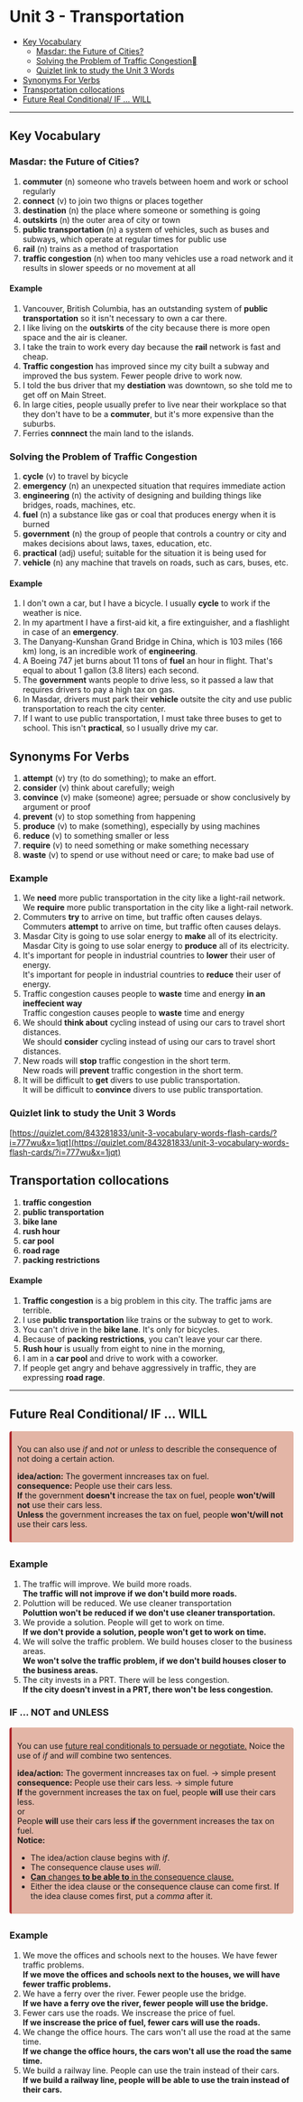 # Unit 3 - Transportation

- [Key Vocabulary](#key-vocabulary)
  - [Masdar: the Future of Cities?](#masdar-the-future-of-cities)
  - [Solving the Problem of Traffic Congestion](#solving-the-problem-of-traffic-congestion)
  - [Quizlet link to study the Unit 3 Words](#quizlet-link-to-study-the-unit-3-words)
- [Synonyms For Verbs](#synonyms-for-verbs)
- [Transportation collocations](#transportation-collocations)
- [Future Real Conditional/ IF … WILL](#future-real-conditional-if-will)

---

## Key Vocabulary

### Masdar: the Future of Cities?

1. **commuter** (n) someone who travels between hoem and work or school regularly
2. **connect** (v) to join two thigns or places together
3. **destination** (n) the place where someone or something is going
4. **outskirts** (n) the outer area of city or town
5. **public transportation** (n) a system of vehicles, such as buses and subways, which operate at regular times for public use
6. **rail** (n) trains as a method of trasportation
7. **traffic congestion** (n) when too many vehicles use a road network and it results in slower speeds or no movement at all

#### Example

1. Vancouver, British Columbia, has an outstanding system of **public transportation** so it isn't necessary to own a car there.
2. I like living on the **outskirts** of the city because there is more open space and the air is cleaner.
3. I take the train to work every day because the **rail** network is fast and cheap.
4. **Traffic congestion** has improved since my city built a subway and
   improved the bus system. Fewer people drive to work now.
5. I told the bus driver that my **destiation** was downtown, so she told me to get off on Main Street.
6. In large cities, people usually prefer to live near their workplace so that they don't have to be a **commuter**, but it's more expensive than the suburbs.
7. Ferries **connnect** the main land to the islands.

### Solving the Problem of Traffic Congestion

1. **cycle** (v) to travel by bicycle
2. **emergency** (n) an unexpected situation that requires immediate action
3. **engineering** (n) the activity of designing and building things like bridges, roads, machines, etc.
4. **fuel** (n) a substance like gas or coal that produces energy when it is burned
5. **government** (n) the group of people that controls a country or city and makes decisions about laws, taxes, education, etc.
6. **practical** (adj) useful; suitable for the situation it is being used for
7. **vehicle** (n) any machine that travels on roads, such as cars, buses, etc.

#### Example

1. I don't own a car, but I have a bicycle. I usually **cycle** to work if the weather is nice.
2. In my apartment I have a first-aid kit, a fire extinguisher, and a flashlight in case of an **emergency**.
3. The Danyang-Kunshan Grand Bridge in China, which is 103 miles (166 km) long, is an incredible work of **engineering**.
4. A Boeing 747 jet burns about 11 tons of **fuel** an hour in flight. That's equal to about 1 gallon (3.8 liters) each second.
5. The **government** wants people to drive less, so it passed a law that requires drivers to pay a high tax on gas.
6. In Masdar, drivers must park their **vehicle** outsite the city and use public transportation to reach the city center.
7. If I want to use public transportation, I must take three buses to get to school. This isn't **practical**, so l usually drive my car.

## Synonyms For Verbs

1. **attempt** (v) try (to do something); to make an effort.
2. **consider** (v) think about carefully; weigh
3. **convince** (v) make (someone) agree; persuade or show conclusively by argument or proof
4. **prevent** (v) to stop something from happening
5. **produce** (v) to make (something), especially by using machines
6. **reduce** (v) to something smaller or less
7. **require** (v) to need something or make something necessary
8. **waste** (v) to spend or use without need or care; to make bad use of

### Example

<ol>
   <li>We <strong>need</strong> more public transportation in the city like a light-rail network.</li>
   <div class="ml-2em">We <strong>require</strong> more public transportation in the city like a light-rail network.</div>
   <li>Commuters <strong>try</strong> to arrive on time, but traffic often causes delays.</li>
   <div class="ml-2em">Commuters <strong>attempt</strong> to arrive on time, but traffic often causes delays.</div>
   <li>Masdar City is going to use solar energy to <strong>make</strong> all of its electricity.</li>
   <div class="ml-2em">Masdar City is going to use solar energy to <strong>produce</strong> all of its electricity.</div>
   <li>It's important for people in industrial countries to <strong>lower</strong> their user of energy.</li>
   <div class="ml-2em">It's important for people in industrial countries to <strong>reduce</strong> their user of energy.</div>
   <li>Traffic congestion causes people to <strong>waste</strong> time and energy <strong>in an ineffecient way</strong></li>
   <div class="ml-2em">Traffic congestion causes people to <strong>waste</strong> time and energy</div>
   <li>We should <strong>think about</strong> cycling instead of using our cars to travel short distances.</li>
   <div class="ml-2em">We should <strong>consider</strong> cycling instead of using our cars to travel short distances.</div>
   <li>New roads will <strong>stop</strong> traffic congestion in the short term.</li>
   <div class="ml-2em">New roads will <strong>prevent</strong> traffic congestion in the short term.</div>
   <li>It will be difficult to <strong>get</strong> divers to use public transportation.</li>
   <div class="ml-2em">It will be difficult to <strong>convince</strong> divers to use public transportation.</div>
</ol>

### Quizlet link to study the Unit 3 Words

[https://quizlet.com/843281833/unit-3-vocabulary-words-flash-cards/?i=777wu&x=1jqt](https://quizlet.com/843281833/unit-3-vocabulary-words-flash-cards/?i=777wu&x=1jqt)

## Transportation collocations

1. **traffic congestion**
2. **public transportation**
3. **bike lane**
4. **rush hour**
5. **car pool**
6. **road rage**
7. **packing restrictions**

#### Example

1. **Traffic congestion** is a big problem in this city. The traffic jams are terrible.
2. I use **public transportation** like trains or the subway to get to work.
3. You can't drive in the **bike lane**. It's only for bicycles.
4. Because of **packing restrictions**, you can't leave your car there.
5. **Rush hour** is usually from eight to nine in the morning,
6. I am in a **car pool** and drive to work with a coworker.
7. If people get angry and behave aggressively in traffic, they are expressing **road rage**.

---

## Future Real Conditional/ IF ... WILL

<div class="warning" style='background-color:#e3b5a6; border-left: solid #af242a 4px; border-radius: 4px; padding:0.7em; margin-bottom:2em;'>
<p style='margin-top:1em;'>
You can also use <i>if</i> and <i>not</i> or <i>unless</i> to describle the consequence of not doing a certain action.
	<div><b>idea/action:</b> The goverment inncreases tax on fuel.</div>
	<div><b>consequence:</b> People use their cars less.</div>
	<div class="color-blue"><b>If</b> the government <b>doesn't</b> increase the tax on fuel, people <b>won't/will not</b> use their cars less.</div>
	<div class="color-blue"><b>Unless</b> the government increases the tax on fuel, people <b>won't/will not</b> use their cars less.</div>
</p>
</div>

### Example

<ol>
   <li>The traffic will improve. We build more roads.</li>
   <strong class="ml-2em">The traffic will not improve if we don't build more roads.</strong>
   <li>Poluttion will be reduced. We use cleaner transportation</li>
   <strong class="ml-2em">Poluttion won't be reduced if we don't use cleaner transportation.</strong>
   <li>We provide a solution. People will get to work on time.</li>
   <strong class="ml-2em">If we don't provide a solution, people won't get to work on time.</strong>
   <li>We will solve the traffic problem. We build houses closer to the business areas.</li>
   <strong class="ml-2em">We won't solve the traffic problem, if we don't build houses closer to the business areas.</strong>
   <li>The city invests in a PRT. There will be less congestion.</li>
   <strong class="ml-2em">If the city doesn't invest in a PRT, there won't be less congestion.</strong>
</ol>

### IF ... NOT and UNLESS

<div class="warning" style='background-color:#e3b5a6; border-left: solid #af242a 4px; border-radius: 4px; padding:0.7em; margin-bottom:2em;'>
<p style='margin-top:1em;'>
You can use <ins>future real conditionals to persuade or negotiate.</ins> Noice the use of <i>if</i> and <i>will</i> combine two sentences.
	<div><b>idea/action:</b> The goverment inncreases tax on fuel. -> simple present</div>
	<div><b>consequence:</b> People use their cars less. -> simple future</div>
	<div class="color-blue"><b>If</b> the government increases the tax on fuel, people <b>will</b> use their cars less.</div>
	<div>or</div>
	<div class="color-blue">People <b>will</b> use their cars less <b>if</b> the government increases the tax on fuel.</div>
	<div><b>Notice:</b></div>
	<ul>
		<li>The idea/action clause begins with <i>if</i>.</li>
		<li>The consequence clause uses <i>will</i>.</li>
		<li><ins><b>Can</b> changes <b>to be able to</b> in the consequence clause.</li>
		<li>Either the idea clause or the consequence clause can come first. If the idea clause comes first, put a <i>comma</i> after it.</li>
	</ul> 
</p>
</div>

### Example

<ol>
   <li>We move the offices and schools next to the houses. We have fewer traffic problems.</li>
   <strong class="ml-2em">If we move the offices and schools next to the houses, we will have fewer traffic problems.</strong>
   <li>We have a ferry over the river. Fewer people use the bridge.</li>
   <strong class="ml-2em">If we have a ferry ove the river, fewer people will use the bridge.</strong>
   <li>Fewer cars use the roads. We inscrease the price of fuel.</li>
   <strong class="ml-2em">If we inscrease the price of fuel, fewer cars will use the roads.</strong>
   <li>We change the office hours. The cars won't all use the road at the same time.</li>
   <strong class="ml-2em">If we change the office hours, the cars won't all use the road the same time.</strong>
   <li>We build a railway line. People can use the train instead of their cars.</li>
   <strong class="ml-2em">If we build a railway line, people will be able to use the train instead of their cars.</strong>
</ol>
